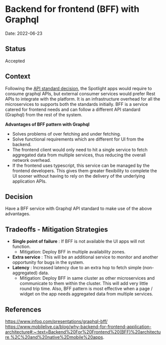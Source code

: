 # Backend for frontend (BFF) with Graphql
Date: 2022-06-23

## Status
Accepted 

## Context
Following the [API standard decision](./adr-api-standard.md), the Spotlight apps would require to consume graphql APIs, but external consumer services would prefer Rest APIs to integrate with the platform. It is an infrastructure overhead for all the microservices to supports both the standards initially. BFF is a service catered for frontend needs and can follow a different API standard (Graphql) from the rest of the system. 

<b>Advantages of BFF pattern with Graphql</b>

* Solves problems of over fetching and under fetching. 
* Solve functional requirements which are different for UI from the backend.
* The frontend client would only need to hit a single service to fetch aggregated data from multiple services, thus reducing the overall network overhead.
* If the frontend uses typescript, this service can be managed by the frontend developers. This gives them greater flexibility to complete the UI sooner without having to rely on the delivery of the underlying application APIs.

## Decision
Have a BFF service with Graphql API standard to make use of the above advantages.

## Tradeoffs - Mitigation Strategies

* **Single point of failure** : If BFF is not available the UI apps will not function.
    * Mitigation: Deploy BFF in multiple availability zones.
* **Extra service** : This will be an additional service to monitor and another opportunity for bugs in the system. 
* **Latency** : Increased latency due to an extra hop to fetch simple (non-aggregated) data.
  * Mitigation: Deploy BFF in same cluster as other microservices and communicate to them within the cluster. This will add very little round trip time. Also, BFF pattern is most effective when a page / widget on the app needs aggregated data from multiple services. 

## References
https://www.infoq.com/presentations/graphql-bff/
https://www.mobilelive.ca/blog/why-backend-for-frontend-application-architecture#:~:text=Backend%20For%20Frontend%20(BFF)%20architecture,%2C%20and%20native%2Dmobile%20apps.
